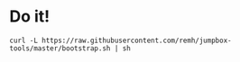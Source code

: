 # Do it!

```
curl -L https://raw.githubusercontent.com/remh/jumpbox-tools/master/bootstrap.sh | sh
```
